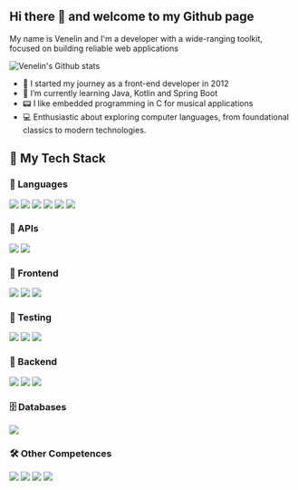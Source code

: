 ## Hi there 👋 and welcome to my Github page

My name is Venelin and I'm a developer with a wide-ranging toolkit, focused on building reliable web applications

![Venelin's Github stats](https://github-profile-trophy.vercel.app/?username=venelinpetrov&theme=onedark&no-bg=true&margin-w=15&row=1)

- 🚀 I started my journey as a front-end developer in 2012
- 🌱 I’m currently learning Java, Kotlin and Spring Boot
- 📟 I like embedded programming in C for musical applications
- 💻 Enthusiastic about exploring computer languages, from foundational classics to modern technologies.

## 🚀 My Tech Stack

### 🧠 Languages
<p align="left"> <img src="https://img.shields.io/badge/TypeScript-3178C6?style=for-the-badge&logo=typescript&logoColor=white" /> <img src="https://img.shields.io/badge/JavaScript-F7DF1E?style=for-the-badge&logo=javascript&logoColor=black" /> <img src="https://img.shields.io/badge/HTML5-E34F26?style=for-the-badge&logo=html5&logoColor=white" /> <img src="https://img.shields.io/badge/CSS3-1572B6?style=for-the-badge&logo=css&logoColor=white" /> <img src="https://img.shields.io/badge/Java-007396?style=for-the-badge&logo=openjdk&logoColor=white" /> <img src="https://img.shields.io/badge/Kotlin-7F52FF?style=for-the-badge&logo=kotlin&logoColor=white" /></p>

### 🔌 APIs
<p align="left"> <img src="https://img.shields.io/badge/REST-02569B?style=for-the-badge&logo=rest&logoColor=white" /> <img src="https://img.shields.io/badge/GraphQL-E10098?style=for-the-badge&logo=graphql&logoColor=white" /> </p>

### 🎨 Frontend
<p align="left"> <img src="https://img.shields.io/badge/React-20232A?style=for-the-badge&logo=react&logoColor=61DAFB" /> <img src="https://img.shields.io/badge/Redux_Toolkit-764ABC?style=for-the-badge&logo=redux&logoColor=white" /> <img src="https://img.shields.io/badge/MUI-007FFF?style=for-the-badge&logo=mui&logoColor=white" /> </p>

### 🧪 Testing
<p align="left"> <img src="https://img.shields.io/badge/Cypress-17202C?style=for-the-badge&logo=cypress&logoColor=white" /> <img src="https://img.shields.io/badge/Playwright-2EAD33?style=for-the-badge&logo=playwright&logoColor=white" /> <img src="https://img.shields.io/badge/Vitest-6E9F18?style=for-the-badge&logo=vitest&logoColor=white" /> </p>

### 🧰 Backend
<p align="left"> <img src="https://img.shields.io/badge/Node.js-339933?style=for-the-badge&logo=nodedotjs&logoColor=white" /> <img src="https://img.shields.io/badge/Express.js-000000?style=for-the-badge&logo=express&logoColor=white" /> <img src="https://img.shields.io/badge/Spring-6DB33F?style=for-the-badge&logo=spring&logoColor=white" /> </p>

### 🗄️ Databases
<p align="left"> <img src="https://img.shields.io/badge/MySQL-4479A1?style=for-the-badge&logo=mysql&logoColor=white" /> </p>

### 🛠️ Other Competences
<p align="left"> <img src="https://img.shields.io/badge/Git-F05032?style=for-the-badge&logo=git&logoColor=white" /> <img src="https://img.shields.io/badge/GitHub_Actions-2088FF?style=for-the-badge&logo=githubactions&logoColor=white" /> <img src="https://img.shields.io/badge/Vite-646CFF?style=for-the-badge&logo=vite&logoColor=white" /> <img src="https://img.shields.io/badge/Docker-2496ED?style=for-the-badge&logo=docker&logoColor=white" /> </p>

